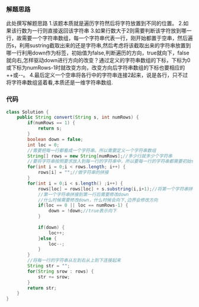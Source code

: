 ### 解题思路
此处撰写解题思路
1.该题本质就是遍历字符然后将字符放置到不同的位置。
2.如果该行数为一行则直接返回该字符串
3.如果行数大于2则需要判断该字符放到哪一行，故需要一个字符串数组，每一个字符串代表一行，刚开始都置于空串，然后遍历s，利用sustring截取出来的还是字符串,然后考虑将该截取出来的字符串放置到哪一行利用down作为标签，初始值为false,判断遍历的方向，true就向下，false就向右,怎样驱动down进行方向的改变？通过定义的字符串数组的下标，下标为0或下标为numRows-1时就改变方向，改变方向后字符串数组的下标也要相应的++或--。
4.最后定义一个空串将各行中的字符串连接2起来，说是各行，只不过将字符串数组竖着看,本质还是一维字符串数组.

### 代码

```java
class Solution {
    public String convert(String s, int numRows) {
        if(numRows == 1) {
    		return s;
    	}
    	boolean down = false;
    	int loc = 0;
    	//需要把每一行都看成一个字符串。所以需要定义一个字符串数组
    	String[] rows = new String[numRows];//多少行就多少个字符串
    	//要将字符串按照要求放入到每一行的字符串中，所以要每一行的字符串都需要初始化
    	for(int i = 0;i < rows.length; i++) {
    		rows[i] = "";//做字符串的拼接
    	}
    	for(int i = 0;i < s.length() ;i++) {
    		rows[loc] = rows[loc] + s.substring(i,i+1);//将第一个字符串拼接到第一行中
    		//第一个字符串拼接到第一行后需要修改down
    		//什么时候需要修改down，什么时候会向下,边界会修改方向
    		if(loc == 0 || loc == numRows-1) {
    			down = !down;//true表示向下
    		}
    		
    		if(down) {
    			loc++;
    		}else {
    			loc--;
    		}	
    	}
    	//将每一行的字符串从左到右从上到下连接起来
    	String str = "";
    	for(String srow : rows) {
    		str += srow;
    	}
    	return str;
    }
}
```